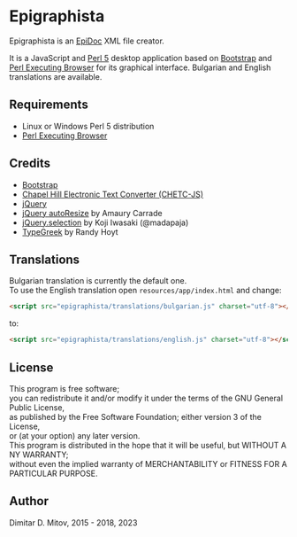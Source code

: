 # Epigraphista

Epigraphista is an [EpiDoc](https://sourceforge.net/p/epidoc/wiki/Home/) XML file creator.  

It is a JavaScript and [Perl 5](https://www.perl.org/) desktop application based on [Bootstrap](http://getbootstrap.com/) and [Perl Executing Browser](https://github.com/ddmitov/perl-executing-browser) for its graphical interface. Bulgarian and English translations are available.

## Requirements

* Linux or Windows Perl 5 distribution
* [Perl Executing Browser](https://github.com/ddmitov/perl-executing-browser)

## Credits

* [Bootstrap](http://getbootstrap.com/)
* [Chapel Hill Electronic Text Converter (CHETC-JS)](http://epidoc.cvs.sourceforge.net/epidoc/chetc-js/)
* [jQuery](https://jquery.com/)
* [jQuery autoResize](http://amaury.carrade.eu/projects/jquery/autoResize.html) by Amaury Carrade
* [jQuery.selection](http://madapaja.github.io/jquery.selection/) by Koji Iwasaki (@madapaja)
* [TypeGreek](http://www.typegreek.com/) by Randy Hoyt

## Translations

Bulgarian translation is currently the default one.  
To use the English translation open ```resources/app/index.html``` and change:

```html
<script src="epigraphista/translations/bulgarian.js" charset="utf-8"></script>
```

to:

```html
<script src="epigraphista/translations/english.js" charset="utf-8"></script>
```

## License

This program is free software;  
you can redistribute it and/or modify it under the terms of the GNU General Public License,  
as published by the Free Software Foundation; either version 3 of the License,  
or (at your option) any later version.  
This program is distributed in the hope that it will be useful, but WITHOUT A NY WARRANTY;  
without even the implied warranty of MERCHANTABILITY or FITNESS FOR A PARTICULAR PURPOSE.  

## Author

Dimitar D. Mitov, 2015 - 2018, 2023
